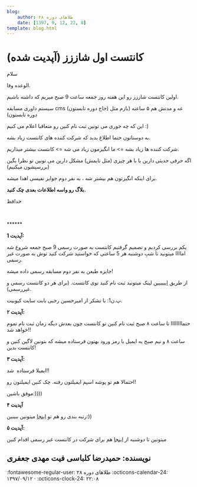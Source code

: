 ```yaml
---
blog:
    author: طلاهای دوره ۲۸
    date: [1397, 9, 12, 22, 8]
template: blog.html
---
```

# کانتست اول شاززز (آپدیت شده)

<div class="cnt">
<p>سلام</p>
<p>الوعده وفا.</p>
<p>اولین کانتست شاززز رو این هفته روز جمعه ساعت 9 صبح میریم که داشته باشیم.</p>
<p>سیستم داوری مسابقه cms (جاج دوره تابستون) عه و مدتش هم ۵ ساعته (بازم مثل دوره تابستون)</p>
<p>این که چه جوری می تونین ثبت نام کنین رو متعاقبا اعلام می کنیم :)</p>
<p>به دوستاتون حتما اطلاع بدید که شرکت کننده های کانتست زیاد بشه.</p>
<p>شرکت کننده ها زیاد بشه =&gt; ما انگیزمون زیاد می شه =&gt; کانتست بیشتر میذاریم.</p>
<p>اگه حرفی حدیثی دارین یا با هر چیزی (مثل تایمش) مشکل دارین می تونین تو نظرا بگین (بررسیشون میکنیم)</p>
<p>برای اینکه انگیزتون هم بیشتر شه ، به نفر دوم جوایز نفیسی اهدا میشه.</p>
<p><b>بلاگ رو واسه اطلاعات بعدی چک کنید.</b></p>
<p>خدافظ</p>
<p><br/></p>
<p>******</p>
<p><b>آپدیت 1:</b></p>
<p>یکم بررسی کردیم و تصمیم گرفتیم کانتست به صورت رسمی 9 صبح جمعه شروع شه اماااا میتونید تا شبِ دوشنبه هر 5 ساعتی که خواستید شرکت کنید توش به صورت غیر رسمی.</p>
<p>جایزه طبعن به نفر دوم مسابقه رسمی داده میشه!</p>
<p>از طریق <a href="https://qubit.pythonanywhere.com/contest/" target="_blank">ایییییین</a> لینک میتونید ثبت نام کنید توی کانتست. (برای هر دو کانتست رسمی و غیررسمی).</p>
<p>پ.ن1: با تشکر از امیرحسین رجبی بابت سایت کیوبیت.</p>
<p><b>آپدیت ۲:</b></p>
<p>حتماااااااا تا ساعت ۸ صبح ثبت نام کنین تو کانتست چون بعدش دیگه زمان ثبت نام تموم خواهد شد!!</p>
<p>ساعت ۸ و نیم صبح یه ایمیل با رمز ورود بهتون فرستاده میشه که بتونین لاگین کنین و کانتست بدین!</p>
<p><b>آپدیت ۳:</b></p>
<p>ایمیلا فرستاده  شد!!</p>
<p>احتمالا هم تو پوشه اسپم ایمیلتون رفته. چک کنین ایمیلتون رو!</p>
<p>موفق باشین:))))</p>
<p><b>آپدیت ۴</b></p>
<p>رتبه بندی رو هم تو <a href="https://lh3.googleusercontent.com/ZmXcEUcAEfoZfY1lQmcmlJb2oPNjJfICETKrdmmB1GCsbY_fX5rkm6btOdaNeM-I8pNNlGwtcgX8LMbYDUmQYwYE0QhIuIPue71hmHtYhBJl0tIL1UJHnWlsPN1_8yG54xkmnsdUcuE3fj1gVUUEC0VNsML7cQiiUg8W8ypQEtsoSeWOuBhKmzllY54oeDU9lYFHGRPvPbMr3pmx3ny0WNhPgC6iZ16a7HuhWPUH_6oMWYlOzusDvGMZZBNEVlrn91y69ZIlbudDNEOW5Nch7Zn3naMrmKd6vnkcoBBJLg8hFRXhIQCVrDCxF5bEpOTKYSnpseLjEXuPGQPF8GaoZynaar5FkFauIkUFvG1khlaMGB7CmOWXgTaISRriXebXGHFTDNOK-ZShQUG6rMJWl6A8Byb6dgJ9YWAY2E9zqeKH7ph7MOuii6N4aDj-FmEr0F4hjXmcMlXCzubX77E9_gmxp-QSUUK0jljkNfM_vsWvc2on9zl-7AuvgyXGR0eAE_nHRV2rAaO2v6Gv5ucVAVWvy89iVmES6jLXX80HNcN5SYFT8_vCLiN_bfRk7gHhlLmFwc7TWFwc_LmNVr1g77ffrNO2Njy9Iqx5JmBCy6hXOyL7iwa4Zj2gcupJH2mubGwU2Go_F0gzzr_dImRrC_xh=w924-h1124-no" target="_blank">اینجا</a> میتونین ببینین:))</p>
<p><b>آپدیت ۵:</b></p>
<p>میتونین تا دوشنبه از <a href="http://judge.cf:8282">اینجا</a> هم برای شرکت در کانتست غیر رسمی اقدام کنین</p>
<h2>نویسنده: حمیدرضا کلباسی فیت مهدی جعفری</h2>
</div>

<div class="blog-info" markdown>
<span class="blog-author">
:fontawesome-regular-user: طلاهای دوره ۲۸
</span>
<span class="blog-date">
:octicons-calendar-24: ۱۳۹۷/۰۹/۱۲ · :octicons-clock-24: ۲۲:۰۸
</span>
</div>

